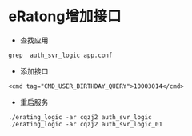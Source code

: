 # eRatong增加接口
- 查找应用
```
grep  auth_svr_logic app.conf
```
- 添加接口
```
<cmd tag="CMD_USER_BIRTHDAY_QUERY">10003014</cmd>
```
- 重启服务
```
./erating_logic -ar cqzj2 auth_svr_logic
./erating_logic -ar cqzj2 auth_svr_logic_01
```